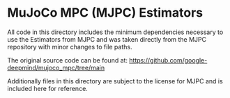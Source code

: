 # MuJoCo MPC (MJPC) Estimators

All code in this directory includes the minimum dependencies necessary to use the Estimators from MJPC and was taken directly from the MJPC repository with minor changes to file paths.

The original source code can be found at: <https://github.com/google-deepmind/mujoco_mpc/tree/main>

Additionally files in this directory are subject to the license for MJPC and is included here for reference.

